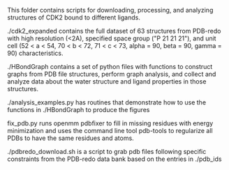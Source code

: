 This folder contains scripts for downloading, processing, and analyzing structures of CDK2 bound to different ligands.

./cdk2\_expanded contains the full dataset of 63 structures from PDB-redo with high resolution (<2A), specified space group ("P 21 21 21"), and unit cell (52 < a < 54, 70 < b < 72, 71 < c < 73, alpha = 90, beta = 90, gamma = 90) characteristics.

./HBondGraph contains a set of python files with functions to construct graphs from PDB file structures, perform graph analysis, and collect and analyze data about the water structure and ligand properties in those structures.

./analysis_examples.py has routines that demonstrate how to use the functions in ./HBondGraph to produce the figures

fix\_pdb.py runs openmm pdbfixer to fill in missing residues with energy minimization and uses the command line tool pdb-tools to regularize all PDBs to have the same residues and atoms.

./pdbredo_download.sh is a script to grab pdb files following specific constraints from the PDB-redo data bank based on the entries in ./pdb_ids
